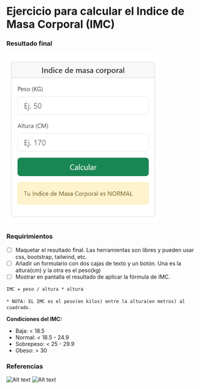 # Ejercicio para calcular el Indice de Masa Corporal (IMC)

### Resultado final

![Alt text](./imc.png)

### Requirimientos

* [ ] Maquetar el resultado final. Las herramientas son libres y pueden usar css, bootstrap, tailwind, etc.
* [ ] Añadir un formulario con dos cajas de texto y un botón. Una es la altura(cm) y la otra es el peso(kg)
* [ ] Mostrar en pantalla el resultado de aplicar la fórmula de IMC.

```
IMC = peso / altura * altura

* NOTA: EL IMC es el peso(en kilos) entre la altura(en metros) al cuadrado.
```

**Condiciones del IMC:**

* Baja: < 18.5
* Normal: < 18.5 - 24.9
* Sobrepeso: < 25 - 29.9 
* Obeso: > 30

### Referencias

![Alt text](https://t2.uc.ltmcdn.com/es/posts/0/5/0/como_calcular_el_indice_de_masa_corporal_7050_600.jpg)
![Alt text](https://static.tuasaude.com/media/article/me/dr/imc_15748_l.jpg)